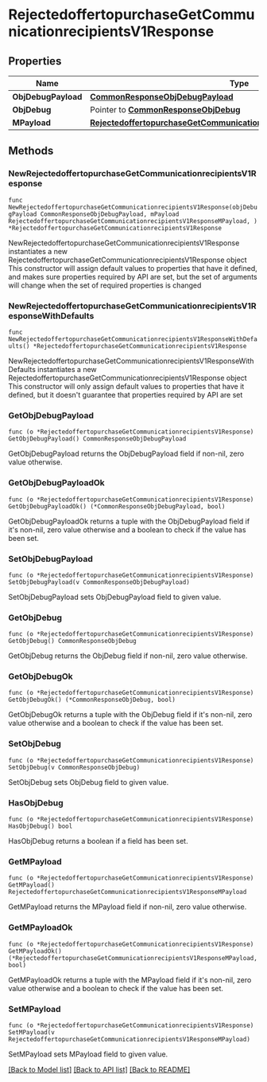 # RejectedoffertopurchaseGetCommunicationrecipientsV1Response

## Properties

Name | Type | Description | Notes
------------ | ------------- | ------------- | -------------
**ObjDebugPayload** | [**CommonResponseObjDebugPayload**](CommonResponseObjDebugPayload.md) |  | 
**ObjDebug** | Pointer to [**CommonResponseObjDebug**](CommonResponseObjDebug.md) |  | [optional] 
**MPayload** | [**RejectedoffertopurchaseGetCommunicationrecipientsV1ResponseMPayload**](RejectedoffertopurchaseGetCommunicationrecipientsV1ResponseMPayload.md) |  | 

## Methods

### NewRejectedoffertopurchaseGetCommunicationrecipientsV1Response

`func NewRejectedoffertopurchaseGetCommunicationrecipientsV1Response(objDebugPayload CommonResponseObjDebugPayload, mPayload RejectedoffertopurchaseGetCommunicationrecipientsV1ResponseMPayload, ) *RejectedoffertopurchaseGetCommunicationrecipientsV1Response`

NewRejectedoffertopurchaseGetCommunicationrecipientsV1Response instantiates a new RejectedoffertopurchaseGetCommunicationrecipientsV1Response object
This constructor will assign default values to properties that have it defined,
and makes sure properties required by API are set, but the set of arguments
will change when the set of required properties is changed

### NewRejectedoffertopurchaseGetCommunicationrecipientsV1ResponseWithDefaults

`func NewRejectedoffertopurchaseGetCommunicationrecipientsV1ResponseWithDefaults() *RejectedoffertopurchaseGetCommunicationrecipientsV1Response`

NewRejectedoffertopurchaseGetCommunicationrecipientsV1ResponseWithDefaults instantiates a new RejectedoffertopurchaseGetCommunicationrecipientsV1Response object
This constructor will only assign default values to properties that have it defined,
but it doesn't guarantee that properties required by API are set

### GetObjDebugPayload

`func (o *RejectedoffertopurchaseGetCommunicationrecipientsV1Response) GetObjDebugPayload() CommonResponseObjDebugPayload`

GetObjDebugPayload returns the ObjDebugPayload field if non-nil, zero value otherwise.

### GetObjDebugPayloadOk

`func (o *RejectedoffertopurchaseGetCommunicationrecipientsV1Response) GetObjDebugPayloadOk() (*CommonResponseObjDebugPayload, bool)`

GetObjDebugPayloadOk returns a tuple with the ObjDebugPayload field if it's non-nil, zero value otherwise
and a boolean to check if the value has been set.

### SetObjDebugPayload

`func (o *RejectedoffertopurchaseGetCommunicationrecipientsV1Response) SetObjDebugPayload(v CommonResponseObjDebugPayload)`

SetObjDebugPayload sets ObjDebugPayload field to given value.


### GetObjDebug

`func (o *RejectedoffertopurchaseGetCommunicationrecipientsV1Response) GetObjDebug() CommonResponseObjDebug`

GetObjDebug returns the ObjDebug field if non-nil, zero value otherwise.

### GetObjDebugOk

`func (o *RejectedoffertopurchaseGetCommunicationrecipientsV1Response) GetObjDebugOk() (*CommonResponseObjDebug, bool)`

GetObjDebugOk returns a tuple with the ObjDebug field if it's non-nil, zero value otherwise
and a boolean to check if the value has been set.

### SetObjDebug

`func (o *RejectedoffertopurchaseGetCommunicationrecipientsV1Response) SetObjDebug(v CommonResponseObjDebug)`

SetObjDebug sets ObjDebug field to given value.

### HasObjDebug

`func (o *RejectedoffertopurchaseGetCommunicationrecipientsV1Response) HasObjDebug() bool`

HasObjDebug returns a boolean if a field has been set.

### GetMPayload

`func (o *RejectedoffertopurchaseGetCommunicationrecipientsV1Response) GetMPayload() RejectedoffertopurchaseGetCommunicationrecipientsV1ResponseMPayload`

GetMPayload returns the MPayload field if non-nil, zero value otherwise.

### GetMPayloadOk

`func (o *RejectedoffertopurchaseGetCommunicationrecipientsV1Response) GetMPayloadOk() (*RejectedoffertopurchaseGetCommunicationrecipientsV1ResponseMPayload, bool)`

GetMPayloadOk returns a tuple with the MPayload field if it's non-nil, zero value otherwise
and a boolean to check if the value has been set.

### SetMPayload

`func (o *RejectedoffertopurchaseGetCommunicationrecipientsV1Response) SetMPayload(v RejectedoffertopurchaseGetCommunicationrecipientsV1ResponseMPayload)`

SetMPayload sets MPayload field to given value.



[[Back to Model list]](../README.md#documentation-for-models) [[Back to API list]](../README.md#documentation-for-api-endpoints) [[Back to README]](../README.md)



